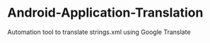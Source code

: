 Android-Application-Translation
===============================

Automation tool to translate strings.xml using Google Translate
